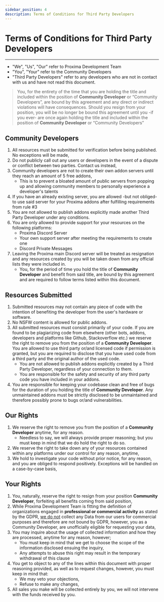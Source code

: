 ```yaml
---
sidebar_position: 4
description: Terms of Conditions for Third Party Developers
---
```


# Terms of Conditions for Third Party Developers

---

- "We", "Us", "Our" refer to Proxima Development Team
- "You", "Your" refer to the Community Developers
- "Third Party Developers" refer to any developers who are not in contact with us and have not read this document.

> You, for the entirety of the time that you are holding the title and included within the position of **Community Developer** or “Community Developers”, are bound by this agreement and any direct or indirect violations will have consequences. Should you resign from your position, you will be no longer be bound this agreement until you -if you ever- are once again holding the title and included within the position of **Community Developer** or “Community Developers”

## Community Developers

1. All resources must be submitted for verification before being published. No exceptions will be made,
2. Do not publicly call out any users or developers in the event of a dispute or conflict between two parties. Contact us instead,
3. Community developers are not to create their own addon servers until they reach an amount of 5 free addons,
   - This is to prevent a bloated amount of public servers from popping up and allowing community members to personally experience a developer's talents
4. If you have an already existing server, you are allowed -but not obliged- to use said server for your Proxima addons after fulfilling requirements from rule #3
5. You are not allowed to publish addons explicitly made another Third Party Developer under any conditions.
6. You are only allowed to provide support for your resources on the following platforms:
   - Proxima Discord Server
   - Your own support server after meeting the requirements to create one
   - Discord Private Messages
7. Leaving the Proxima main Discord server will be treated as resignation and any resources created by you will be taken down from any official lists they were included in.
   - You, for the period of time you hold the title of **Community Developer** and benefit from said title, are bound by this agreement and are required to follow terms listed within this document.

## Resources Submitted

1. Submitted resources may not contain any piece of code with the intention of benefiting the developer from the user's hardware or software.
2. No NSFW content is allowed for public addons.
3. All submitted resources must consist primarily of your code. If you are found to be plagiarizing code from elsewhere (other bots, addons, developers and platforms like Github, Stackoverflow etc.) we reserve the right to remove you from the position of a **Community Developer**. You are allowed to use third party or/and licensed code if permission is granted, but you are required to disclose that you have used code from a third party and the original author of the used code.
   - You are not allowed to publish addons explicitly created by a Third Party Developer, regardless of your connection to them.
   - You are responsible for the safety and security of any third party code you have included in your addons.
4. You are responsible for keeping your codebase clean and free of bugs for the duration of you holding the title of **Community Developer**. Any unmaintained addons must be strictly disclosed to be unmaintained and therefore possibly prone to bugs or/and vulnerabilities.

## Our Rights

1. We reserve the right to remove you from the position of a **Community Developer** anytime, for any reason.
   - Needless to say, we will always provide proper reasoning; but you must keep in mind that we do hold the right to do so.
2. We reserve the right to take down any of your resources contained within any platforms under our control for any reason, anytime,
3. We hold to investigate your code without prior notice, for any reason, and you are obliged to respond positively. Exceptions will be handled on a case-by-case basis,

## Your Rights

1. You, naturally, reserve the right to resign from your position **Community Developer**, forfeiting all benefits coming from said position,
2. While Proxima Development Team is fitting the definition of organizations engaged in **professional or commercial activity** as stated by the GDPR, <u>we do not</u> collect any Data from our users for commercial purposes and therefore are not bound by GDPR, however, you as a Community Developer, are unofficially eligible for requesting your data,
3. You may inquire about the usage of collected information and how they are processed, anytime for any reason, however;
   - You must keep in mind that we get to choose the scope of the information disclosed ensuing the inquiry,
   - Any attempts to abuse this right may result in the temporary withdrawal of this clause
4. You get to object to any of the lines within this document with proper reasoning provided, as well as to request changes, however, you must keep in mind that:
   - We may veto your objections,
   - Refuse to make any changes,
5. All sales you make will be collected entirely by you, we will not intervene with the funds received by you.
